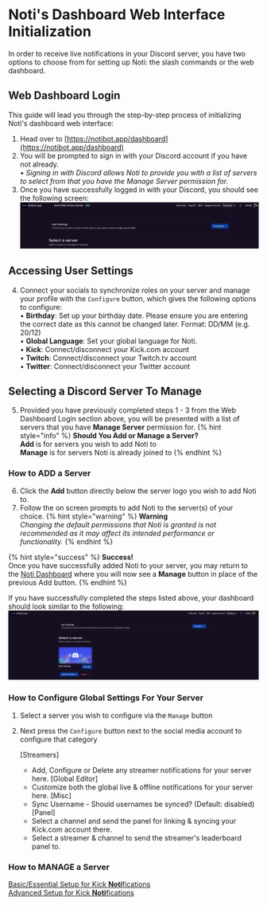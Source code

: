 # Noti's Dashboard Web Interface Initialization

In order to receive live notifications in your Discord server, you have two options to choose from for setting up Noti: the slash commands or the web dashboard.

## Web Dashboard Login
This guide will lead you through the step-by-step process of initializing Noti's dashboard web interface:

1. Head over to [https://notibot.app/dashboard](https://notibot.app/dashboard)
2. You will be prompted to sign in with your Discord account if you have not already. \
    • *Signing in with Discord allows Noti to provide you with a list of servers to select from that you have the Manage Server permission for.*
3. Once you have successfully logged in with your Discord, you should see the following screen: \
![](../../.gitbook/assets/dashboard_user_logged_in.png) 

## Accessing User Settings
4. Connect your socials to synchronize roles on your server and manage your profile with the `Configure` button, which gives the following options to configure: \
    • **Birthday**: Set up your birthday date. Please ensure you are entering the correct date as this cannot be changed later. Format: DD/MM (e.g. 20/12) \
    • **Global Language**: Set your global language for Noti. \
    • **Kick**: Connect/disconnect your Kick.com account \
    • **Twitch**: Connect/disconnect your Twitch.tv account \
    • **Twitter**: Connect/disconnect your Twitter account

## Selecting a Discord Server To Manage

5. Provided you have previously completed steps 1 - 3 from the Web Dashboard Login section above, you will be presented with a list of servers that you have **Manage Server** permission for. 
{% hint style="info" %} **Should You Add or Manage a Server?** \
**Add** is for servers you wish to add Noti to \
**Manage** is for servers Noti is already joined to
{% endhint %}

### How to ADD a Server
6. Click the **Add** button directly below the server logo you wish to add Noti to. 
7. Follow the on screen prompts to add Noti to the server(s) of your choice. 
{% hint style="warning" %} **Warning** \
*Changing the default permissions that Noti is granted is not recommended as it may affect its intended performance or functionality.*
{% endhint %}

{% hint style="success" %} **Success!** \
Once you have successfully added Noti to your server, you may return to the [Noti Dashboard](https://notibot.app/dashboard) where you will now see a **Manage** button in place of the previous Add button.
{% endhint %}

If you have successfully completed the steps listed above, your dashboard should look similar to the following: \
![](../../.gitbook/assets/dashboard_server_list.png)

### How to Configure Global Settings For Your Server
1. Select a server you wish to configure via the `Manage` button
2. Next press the `Configure` button next to the social media account to configure that category
   
   [Streamers]
	- Add, Configure or Delete any streamer notifications for your server here.
   [Global Editor]
	- Customize both the global live & offline notifications for your server here.
   [Misc]
	- Sync Username - Should usernames be synced? (Default: disabled)
   [Panel]
	- Select a channel and send the panel for linking & syncing your Kick.com account there.
	- Select a streamer & channel to send the streamer's leaderboard panel to.


### How to MANAGE a Server
[Basic/Essential Setup for Kick **Noti**fications](setup/dashboard/dashboard-setup-for-kick.md) \
[Advanced Setup for Kick **Noti**fications](setup/dashboard/dashboard-advanced-setup-for-kick.md)
